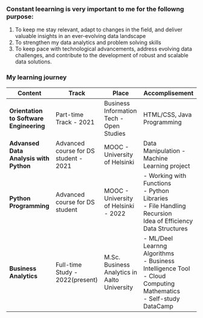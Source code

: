 ### Constant leearning is very important to me for the followng purpose: 
1. To keep me stay relevant, adapt to changes in the field, and deliver valuable insights in an ever-evolving data landscape
2. To strengthen my data analytics and problem solving skills
3. To keep pace with technological advancements, address evolving data challenges, and contribute to the development of robust and scalable data solutions.

### My learning journey 
| Content | Track  | Place | Accomplisement | 
| ------- | ---- | ------------ |------------ |
| **Orientation to Software Engineering** | Part-time Track - 2021 |Business Information Tech - Open Studies | HTML/CSS, Java Programming |
| **Advansed Data Analysis with Python** | Advanced course for DS student - 2021 | MOOC - University of Helsinki | Data Manipulation - Machine Learning project |
| **Python Programming** | Advanced course for DS student | MOOC - University of Helsinki - 2022 |  - Working with Functions<br>- Python Libraries<br>- File Handling<br>Recursion<br>Idea of Efficiency<br>Data Structures |
| **Business Analytics** | Full-time Study - 2022(present) | M.Sc. Business Analytics in Aalto University | - ML/Deel Learnng Algorithms<br>- Business Intelligence Tool<br>- Cloud Computing<br> Mathematics <br>- Self-study DataCamp |


